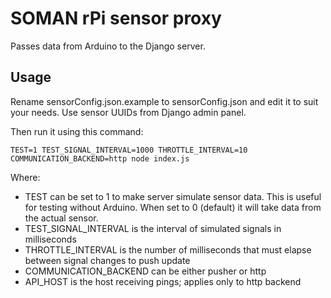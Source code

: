 # SOMAN rPi sensor proxy

Passes data from Arduino to the Django server.

## Usage

Rename sensorConfig.json.example to sensorConfig.json and edit it to suit your needs. 
Use sensor UUIDs from Django admin panel.

Then run it using this command:

`TEST=1 TEST_SIGNAL_INTERVAL=1000 THROTTLE_INTERVAL=10 COMMUNICATION_BACKEND=http node index.js`

Where:

- TEST can be set to 1 to make server simulate sensor data.
This is useful for testing without Arduino. When set to 0 (default) it will take data from the actual sensor.
- TEST_SIGNAL_INTERVAL is the interval of simulated signals in milliseconds
- THROTTLE_INTERVAL is the number of milliseconds that must elapse between signal changes to push update
- COMMUNICATION_BACKEND can be either pusher or http
- API_HOST is the host receiving pings; applies only to http backend